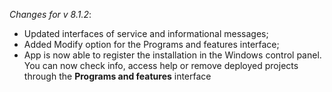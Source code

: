 _Changes for v 8.1.2_:
- Updated interfaces of service and informational messages;
- Added Modify option for the Programs and features interface;
- App is now able to register the installation in the Windows control panel. You can now check info, access help or remove deployed projects through the **Programs and features** interface
